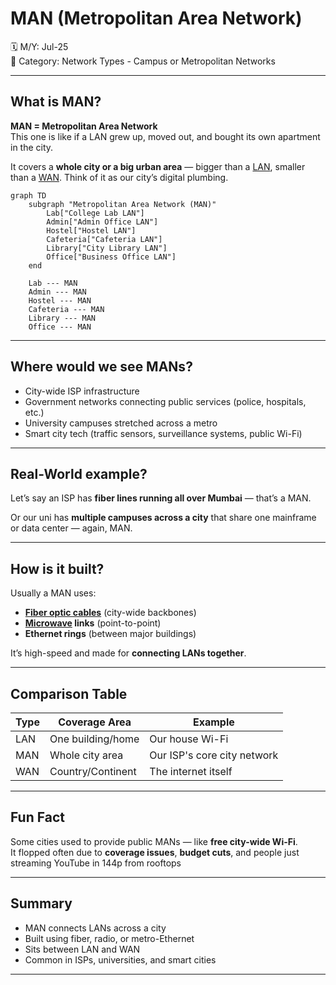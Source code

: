 # MAN (Metropolitan Area Network)

🗓️ M/Y: Jul-25  
📂 Category: Network Types - Campus or Metropolitan Networks

---

## What is MAN?

**MAN = Metropolitan Area Network**  
This one is like if a LAN grew up, moved out, and bought its own apartment in the city.

It covers a **whole city or a big urban area** — bigger than a [LAN](https://github.com/bwbearr/Field-Notes/blob/4294b51f2023c59c1fcd355f6e2bc54d59200487/Networking/2.%20Types/2.1%20-%20Network%20Types/2.1.1%20-%20Personal%20or%20Home%20Networks/LAN.md), smaller than a [WAN](https://github.com/bwbearr/Field-Notes/blob/4294b51f2023c59c1fcd355f6e2bc54d59200487/Networking/2.%20Types/2.1%20-%20Network%20Types/2.1.3%20-%20Wide%20or%20Specialized%20Networks/WAN.md). Think of it as our city’s digital plumbing.

```mermaid
graph TD
    subgraph "Metropolitan Area Network (MAN)"
        Lab["College Lab LAN"]
        Admin["Admin Office LAN"]
        Hostel["Hostel LAN"]
        Cafeteria["Cafeteria LAN"]
        Library["City Library LAN"]
        Office["Business Office LAN"]
    end

    Lab --- MAN
    Admin --- MAN
    Hostel --- MAN
    Cafeteria --- MAN
    Library --- MAN
    Office --- MAN
```

---

## Where would we see MANs?

- City-wide ISP infrastructure  
- Government networks connecting public services (police, hospitals, etc.)  
- University campuses stretched across a metro  
- Smart city tech (traffic sensors, surveillance systems, public Wi-Fi)

---

## Real-World example?

Let’s say an ISP has **fiber lines running all over Mumbai** — that’s a MAN.

Or our uni has **multiple campuses across a city** that share one mainframe or data center — again, MAN.

---

## How is it built?

Usually a MAN uses:

- **[Fiber optic cables](https://github.com/bwbearr/Field-Notes/blob/4294b51f2023c59c1fcd355f6e2bc54d59200487/Networking/4.%20Transmission%20Media/4.1%20-%20Wired/4.1.2%20-%20Fiber%20Optics.md)** (city-wide backbones)
- **[Microwave](https://github.com/bwbearr/Field-Notes/blob/4294b51f2023c59c1fcd355f6e2bc54d59200487/Networking/4.%20Transmission%20Media/4.2%20-%20Wireless/4.2.2%20-%20Microwaves.md) links** (point-to-point)
- **Ethernet rings** (between major buildings)

It’s high-speed and made for **connecting LANs together**.

---

## Comparison Table

| Type | Coverage Area | Example |
|------|---------------|---------|
| LAN  | One building/home | Our house Wi-Fi |
| MAN  | Whole city area | Our ISP's core city network |
| WAN  | Country/Continent | The internet itself |

---

## Fun Fact

Some cities used to provide public MANs — like **free city-wide Wi-Fi**.  
It flopped often due to **coverage issues**, **budget cuts**, and people just streaming YouTube in 144p from rooftops

---

## Summary

- MAN connects LANs across a city
- Built using fiber, radio, or metro-Ethernet
- Sits between LAN and WAN
- Common in ISPs, universities, and smart cities

---

